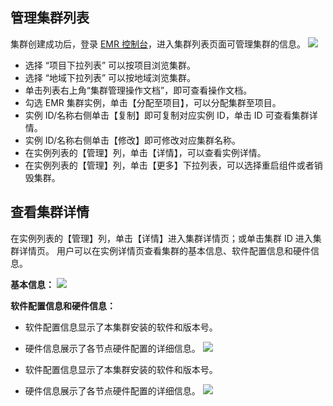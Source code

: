 ## 管理集群列表
集群创建成功后，登录 [EMR 控制台](https://console.cloud.tencent.com/emr)，进入集群列表页面可管理集群的信息。
![](https://main.qcloudimg.com/raw/316c59d086c300fa472f8a0e68a38149.png)
* 选择 “项目下拉列表” 可以按项目浏览集群。
* 选择 “地域下拉列表” 可以按地域浏览集群。
* 单击列表右上角“集群管理操作文档”，即可查看操作文档。
* 勾选 EMR 集群实例，单击【分配至项目】，可以分配集群至项目。
* 实例 ID/名称右侧单击【复制】即可复制对应实例 ID，单击 ID 可查看集群详情。
* 实例 ID/名称右侧单击【修改】即可修改对应集群名称。
* 在实例列表的【管理】列，单击【详情】，可以查看实例详情。
* 在实例列表的【管理】列，单击【更多】下拉列表，可以选择重启组件或者销毁集群。

## 查看集群详情
在实例列表的【管理】列，单击【详情】进入集群详情页；或单击集群 ID 进入集群详情页。
用户可以在实例详情页查看集群的基本信息、软件配置信息和硬件信息。

**基本信息：**
![](https://main.qcloudimg.com/raw/554f45f072cafc94148bfafc98fb173c.png)

**软件配置信息和硬件信息：**
* 软件配置信息显示了本集群安装的软件和版本号。
* 硬件信息展示了各节点硬件配置的详细信息。
![](https://main.qcloudimg.com/raw/1703477fa5be28e0ea696414a8d8b5ad.png)

* 软件配置信息显示了本集群安装的软件和版本号。
* 硬件信息展示了各节点硬件配置的详细信息。
![](https://main.qcloudimg.com/raw/1703477fa5be28e0ea696414a8d8b5ad.png)
